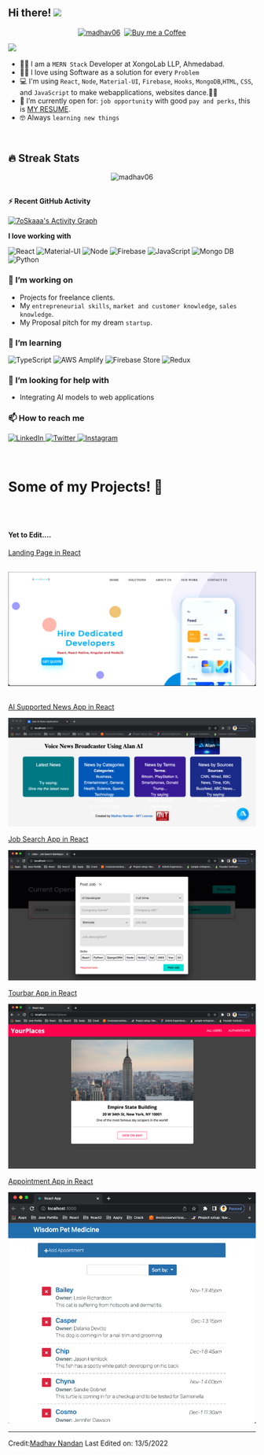 ## Hi there! <img src="https://github.com/TheDudeThatCode/TheDudeThatCode/blob/master/Assets/Hi.gif" width="29px">
<p align="center">
<a href="https://www.linkedin.com/in/madhav-nandan-a7809a8b" target="blank"><img align="center" src="https://cdn.jsdelivr.net/npm/simple-icons@3.0.1/icons/linkedin.svg" alt="madhav06" height="30" width="30" /></a>&nbsp;
<a href="https://www.buymeacoffee.com/mnandan06U"><img align="center" alt="Buy me a Coffee" width="32px" src="https://cdn.jsdelivr.net/npm/simple-icons@3.0.1/icons/buymeacoffee.svg" /></a>
</p>

![](https://camo.githubusercontent.com/992babdffd8c74a1502de375fbdf7e4d54773242/68747470733a2f2f6d656469612e67697068792e636f6d2f6d656469612f53576f536b4e36447854737a71494b4571762f67697068792e676966)

- :technologist: I am a `MERN Stack` Developer at XongoLab LLP, Ahmedabad.
- :technologist: I love using Software as a solution for every `Problem`
- :computer: I'm using `React`, `Node`, `Material-UI`, `Firebase`, `Hooks`, `MongoDB`,`HTML`, `CSS`, and `JavaScript` to make webapplications, websites dance.🕺🏽
- :thinking: I’m currently open for: `job opportunity` with good `pay and perks`, this is [MY RESUME](https://drive.google.com/file/d/1gdiny_4f5TVbSdfyAQxokLMMrBTi054P/view?usp=sharing).
- :nerd_face: Always `learning new things`

<br>

## 🔥 Streak Stats
<p align="center"><img src="https://github-readme-streak-stats.herokuapp.com/?user=7oSkaaa&theme=algolia" alt="madhav06" /></p>

<br>

  <summary><b>⚡ Recent GitHub Activity</b></summary>
  <br/>
   <a href="https://github.com/madhav06"><img alt="7oSkaaa's Activity Graph" src="https://activity-graph.herokuapp.com/graph?username=7oSkaaa&custom_title=madhav06's%20Contribution%20Graph&theme=react-dark" /></a>
  <br/>


**I love working with**

<div display="flex">
  <img src="https://img.shields.io/badge/react-%2320232a.svg?style=for-the-badge&logo=react&logoColor=%2361DAFB" alt="React"/>
  <img src="https://img.shields.io/badge/material%20ui-%23007ACC.svg?style=for-the-badge&logo=material%20ui&logoColor=white" alt="Material-UI"/>
  <img src="https://img.shields.io/badge/node-%23663399.svg?style=for-the-badge&logo=node&logoColor=white" alt="Node"/>
  <img src="https://img.shields.io/badge/firebase-black?style=for-the-badge&logo=firebase&logoColor=white" alt="Firebase"/>
  <img src="https://img.shields.io/badge/javascript-%231572B6.svg?style=for-the-badge&logo=javascript&logoColor=white" alt="JavaScript"/>
  <img src="https://img.shields.io/badge/mongo%20db-%231572B6.svg?style=for-the-badge&logo=mongo%20db&logoColor=white" alt="Mongo DB"/>
  <img src="https://img.shields.io/badge/python-%231572B6.svg?style=for-the-badge&logo=python&logoColor=white" alt="Python"/>
</div>

### 🔭 I’m working on

- Projects for freelance clients.
- My `entrepreneurial skills`, `market and customer knowledge`, `sales knowledge`.
- My Proposal pitch for my dream `startup`.


### 🌱 I’m learning

<div display="flex">
  <img src="https://img.shields.io/badge/typescript-2F3134?style=for-the-badge&logo=typescript&logoColor=white" alt="TypeScript"/>
  <img src="https://img.shields.io/badge/aws%20amplify-3C3C3D?style=for-the-badge&logo=aws%20amplify&logoColor=white" alt="AWS Amplify"/>
  <img src="https://img.shields.io/badge/firebase%20store-%23FF9A00.svg?style=for-the-badge&logo=firebase%20store&logoColor=white" alt="Firebase Store"/>
  <img src="https://img.shields.io/badge/redux-%23FF9A00.svg?style=for-the-badge&logo=redux&logoColor=white" alt="Redux"/>
</div>

### 🤔 I’m looking for help with

- Integrating AI models to web applications

### 📫 How to reach me

<div display="flex">
  <a href="https://www.linkedin.com/in/madhav-nandan-a7809a8b/">
    <img src="https://img.shields.io/badge/linkedin-%230077B5.svg?style=for-the-badge&logo=linkedin&logoColor=white" alt="LinkedIn"/>
  </a>
  <a href="https://twitter.com/Madhv_Pandit">
    <img src="https://img.shields.io/badge/code%20with%20madhav-%231DA1F2.svg?style=for-the-badge&logo=Twitter&logoColor=white" alt="Twitter"/>
  </a>
  <a href="https://www.instagram.com/formula_mnandan/">
    <img src="https://img.shields.io/badge/Instagram-12100E?style=for-the-badge&logo=instagram&logoColor=red" alt="Instagram"/>
  </a>
</div>
<br/>
<br/>
<h1>Some of my Projects! 🎨</h1>
<br>
<br>
<h4>Yet to Edit....</h4>

[Landing Page in React](https://github.com/madhav06/30DaysReact-Challange/tree/master/React_01/landing-pages-react/madhav-landing)
<br>
<br>

![Screenshot](landing-page.png)
<br>
<br>

[AI Supported News App in React](https://github.com/madhav06/voice_assist_app)
<br>

![Screenshot](news-app.png)
<br>

[Job Search App in React](https://github.com/madhav06/Goofy-React-Learning/tree/main/react-indeed)
<br>

![Screenshot](indeed.png)
<br>

[Tourbar App in React](https://github.com/madhav06/tourbar)
<br>

![Screenshot](tour.png)
<br>

[Appointment App in React](https://github.com/madhav06/Goofy-React-Learning/tree/main/reactinterface)
<br>

![Screenshot](appointment.png)

----


Credit:[Madhav Nandan](https://github.com/madhav06)
Last Edited on: 13/5/2022


